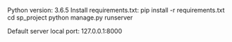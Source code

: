 Python version: 3.6.5
Install requirements.txt: pip install -r requirements.txt
cd sp_project
python manage.py runserver

Default server local port: 127.0.0.1:8000